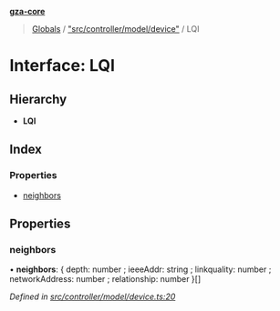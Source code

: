 **[gza-core](../README.md)**

> [Globals](../README.md) / ["src/controller/model/device"](../modules/_src_controller_model_device_.md) / LQI

# Interface: LQI

## Hierarchy

* **LQI**

## Index

### Properties

* [neighbors](_src_controller_model_device_.lqi.md#neighbors)

## Properties

### neighbors

•  **neighbors**: { depth: number ; ieeeAddr: string ; linkquality: number ; networkAddress: number ; relationship: number  }[]

*Defined in [src/controller/model/device.ts:20](https://github.com/GrandeurSmart/gza-core/blob/master/src/src/controller/model/device.ts#L20)*
